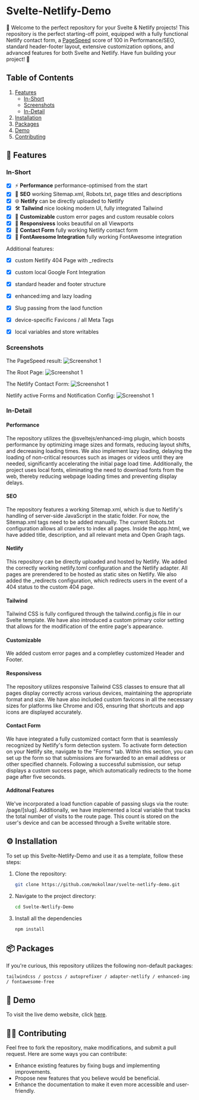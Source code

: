 # Svelte-Netlify-Demo
🚀 Welcome to the perfect repository for your Svelte & Netlify projects! This repository is the perfect starting-off point, equipped with a fully functional Netlify contact form, a [PageSpeed](https://pagespeed.web.dev/analysis/https-svelte-netlify-demo-netlify-app/o8xryfd6zs?form_factor=desktop) score of 100 in Performance/SEO, standard header-footer layout, extensive customization options, and advanced features for both Svelte and Netlify. Have fun building your project! 🎉

## Table of Contents
1. [Features](#features)
    - [In-Short](#in-short)
    - [Screenshots](#screenshots)
    - [In-Detail](#in-detail)
2. [Installation](#installation)
3. [Packages](#packages)
4. [Demo](#demo)
5. [Contributing](#contributing)



## 🌟 Features

### In-Short
- [x] ⚡️ **Performance** performance-optimised from the start
- [x] 👀 **SEO** working Sitemap.xml, Robots.txt, page titles and descriptions
- [x] 🌐 **Netlify** can be directly uploaded to Netlify
- [x] 🛠️ **Tailwind** nice looking modern UI, fully integrated Tailwind
- [x] 🎨 **Customizable** custom error pages and custom reusable colors
- [x] 📱 **Responsivess** looks beautiful on all Viewports
- [x] 💬 **Contact Form** fully working Netlify contact form
- [x] 🥳 **FontAwesome Integration** fully working FontAwesome integration

Additional features:
- [x] custom Netlify 404 Page with _redirects
- [x] custom local Google Font Integration
- [x] standard header and footer structure
- [x] enhanced:img and lazy loading
- [x] Slug passing from the laod function
- [x] device-specific Favicons / all Meta Tags
- [x] local variables and store writables


### Screenshots
The PageSpeed result:
![Screenshot 1](https://github.com/mokollmar/svelte-netlify-demo/blob/main/Screenshots/s1.png)

The Root Page:
![Screenshot 1](https://github.com/mokollmar/svelte-netlify-demo/blob/main/Screenshots/s2.png)

The Netlify Contact Form:
![Screenshot 1](https://github.com/mokollmar/svelte-netlify-demo/blob/main/Screenshots/s3.png)

Netlify active Forms and Notification Config:
![Screenshot 1](https://github.com/mokollmar/svelte-netlify-demo/blob/main/Screenshots/s4.png)


### In-Detail

#### Performance
The repository utilizes the @sveltejs/enhanced-img plugin, which boosts performance by optimizing image sizes and formats, reducing layout shifts, and decreasing loading times. We also implement lazy loading, delaying the loading of non-critical resources such as images or videos until they are needed, significantly accelerating the initial page load time. Additionally, the project uses local fonts, eliminating the need to download fonts from the web, thereby reducing webpage loading times and preventing display delays.

#### SEO
The repository features a working Sitemap.xml, which is due to Netlify's handling of server-side JavaScript in the static folder. For now, the Sitemap.xml <url> tags need to be added manually. The current Robots.txt configuration allows all crawlers to index all pages. Inside the app.html, we have added title, description, and all relevant meta and Open Graph tags.

#### Netlify
This repository can be directly uploaded and hosted by Netlify. We added the correctly working netlify.toml configuration and the Netlify adapter. All pages are prerendered to be hosted as static sites on Netlify. We also added the _redirects configuration, which redirects users in the event of a 404 status to the custom 404 page.

#### Tailwind
Tailwind CSS is fully configured through the tailwind.config.js file in our Svelte template. We have also introduced a custom primary color setting that allows for the modification of the entire page's appearance.

#### Customizable
We added custom error pages and a completley customized Header and Footer.

#### Responsivess
The repository utilizes responsive Tailwind CSS classes to ensure that all pages display correctly across various devices, maintaining the appropriate format and size. We have also included custom favicons in all the necessary sizes for platforms like Chrome and iOS, ensuring that shortcuts and app icons are displayed accurately.

#### Contact Form
We have integrated a fully customized contact form that is seamlessly recognized by Netlify's form detection system. To activate form detection on your Netlify site, navigate to the "Forms" tab. Within this section, you can set up the form so that submissions are forwarded to an email address or other specified channels. Following a successful submission, our setup displays a custom success page, which automatically redirects to the home page after five seconds.

#### Additonal Features
We've incorporated a load function capable of passing slugs via the route: /page/[slug]. Additionally, we have implemented a local variable that tracks the total number of visits to the route page. This count is stored on the user's device and can be accessed through a Svelte writable store.



## ⚙️ Installation
To set up this Svelte-Netlify-Demo and use it as a template, follow these steps:

1. Clone the repository:
    ```sh
    git clone https://github.com/mokollmar/svelte-netlify-demo.git
    ```
2. Navigate to the project directory:
    ```sh
    cd Svelte-Netlify-Demo
    ```
3. Install all the dependencies
    ```sh
    npm install
    ```



## 📦 Packages
If you're curious, this repository utilizes the following non-default packages:
```
tailwindcss / postcss / autoprefixer / adapter-netlify / enhanced-img / fontawesome-free
```



## 📍 Demo
To visit the live demo website, click [here](https://svelte-netlify-demo.netlify.app).



## 👨‍💻 Contributing
Feel free to fork the repository, make modifications, and submit a pull request. Here are some ways you can contribute:
- Enhance existing features by fixing bugs and implementing improvements.
- Propose new features that you believe would be beneficial.
- Enhance the documentation to make it even more accessible and user-friendly.
